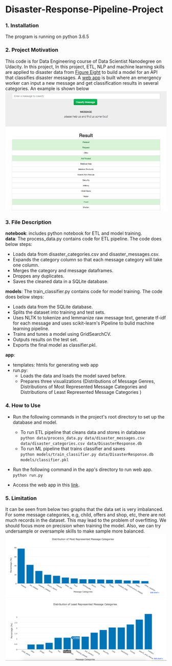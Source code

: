 # Disaster-Response-Pipeline-Project
### 1. Installation
The program is running on python 3.6.5

### 2. Project Motivation
This code is for Data Engineering course of Data Scientist Nanodegree on Udacity. In this project, In this project, ETL, NLP and machine learning skills are applied to disaster data from [Figure Eight](https://www.figure-eight.com) to build a model for an API that classifies disaster messages.  A [web app](https://view6914b2f4-3001.udacity-student-workspaces.com) is built where an emergency worker can input a new message and get classification results in several categories. An example is shown below
![message_classification](https://github.com/JY1103/Disaster-Response-Pipeline-Project/blob/master/img/result.png)

### 3. File Description
**notebook**: includes python notebook for ETL and model training. </br>
**data**: The process_data.py contains code for ETL pipeline. The code does below steps:
* Loads data from disaster_categories.csv and disaster_messages.csv.
* Expands the category column so that each message category will take one column.
* Merges the category and message dataframes.
* Droppes any duplicates.
* Saves the cleaned data in a SQLite database.

**models**: The train_classifier.py contains code for model training. The code does below steps:
* Loads data from the SQLite database.
* Splits the dataset into training and test sets.
* Uses NLTK to tokenize and lemmanize raw message text, generate tf-idf for each message and uses scikit-learn's Pipeline to bulid machine learning pipeline.
* Trains and tunes a model using GridSearchCV.
* Outputs results on the test set.
* Exports the final model as classifier.pkl.

**app**:
* templates: htmls for generating web app
* run.py: 
  * Loads the data and loads the model saved before.
  * Prepares three visualizations (Distributions of Message Genres, Distributions of Most Represented Message Categories and Distributions of Least Represented Message Categories )

### 4. How to Use
* Run the following commands in the project's root directory to set up the database and model.
  * To run ETL pipeline that cleans data and stores in database </br>
        `python data/process_data.py data/disaster_messages.csv data/disaster_categories.csv data/DisasterResponse.db`
  * To run ML pipeline that trains classifier and saves </br>
        `python models/train_classifier.py data/DisasterResponse.db models/classifier.pkl`

* Run the following command in the app's directory to run web app. </br>
    `python run.py`
* Access the web app in this [link](https://view6914b2f4-3001.udacity-student-workspaces.com).

### 5. Limitation
It can be seen from below two graphs that the data set is very imbalanced. For some message categories, e.g, child, offers and shop, etc, there are not much records in the dataset. This may lead to the problem of overfitting. We should focus more on precision when training the model. Also, we can try undersample or oversample skills to make sample more balanced.
![graph2](https://github.com/JY1103/Disaster-Response-Pipeline-Project/blob/master/img/graph2.png)
![graph3](https://github.com/JY1103/Disaster-Response-Pipeline-Project/blob/master/img/graph3.png)

